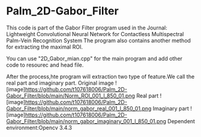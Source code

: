 # Palm_2D-Gabor_Filter
This code is part of the Gabor Filter program used in the Journal: 
Lightweight Convolutional Neural Network for Contactless Multispectral Palm-Vein Recognition System
The program also contains another method for extracting the maximal ROI.

You can use "2D_Gabor_mian.cpp" for the main program and add other code to resourec and head file.

After the process,hte program will extraction two type of feature.We call the real part and imaginary part.
Original image
![image]https://github.com/t107618006/Palm_2D-Gabor_Filter/blob/main/Norm_ROI_001_l_850_01.png
Real part 
![image]https://github.com/t107618006/Palm_2D-Gabor_Filter/blob/main/norm_gabor_real_001_l_850_01.png
Imaginary part
![image]https://github.com/t107618006/Palm_2D-Gabor_Filter/blob/main/norm_gabor_imaginary_001_l_850_01.png
Dependent environment:Opencv 3.4.3
